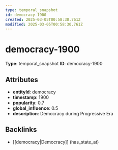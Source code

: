 ```yaml
---
type: temporal_snapshot
id: democracy-1900
created: 2025-03-05T00:58:30.761Z
modified: 2025-03-05T00:58:30.761Z
---
```


# democracy-1900

**Type**: temporal_snapshot
**ID**: democracy-1900

## Attributes

- **entityId**: democracy
- **timestamp**: 1900
- **popularity**: 0.7
- **global_influence**: 0.5
- **description**: Democracy during Progressive Era

## Backlinks

- [[democracy|Democracy]] (has_state_at)

